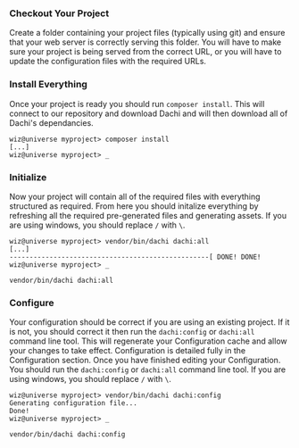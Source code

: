 ### Checkout Your Project
Create a folder containing your project files (typically using git) and ensure that your web server is correctly serving
this folder. You will have to make sure your project is being served from the correct URL, or you will have to update
the configuration files with the required URLs.

### Install Everything
Once your project is ready you should run `composer install`. This will connect to our repository and download Dachi and
will then download all of Dachi's dependancies.
```none
wiz@universe myproject> composer install
[...]
wiz@universe myproject> _
```

### Initialize
Now your project will contain all of the required files with everything structured as required. From here you should 
initalize everything by refreshing all the required pre-generated files and generating assets. If you are using
windows, you should replace `/` with `\`.
```none
wiz@universe myproject> vendor/bin/dachi dachi:all
[...]
--------------------------------------------------[ DONE! DONE!
wiz@universe myproject> _
```
`vendor/bin/dachi dachi:all`

### Configure
Your configuration should be correct if you are using an existing project. If it is not, you should correct it then run
the `dachi:config` or `dachi:all` command line tool. This will regenerate your Configuration cache and allow your
changes to take effect. Configuration is detailed fully in the Configuration section. Once you have finished editing
your Configuration. You should run the `dachi:config` or `dachi:all` command line tool. If you are using windows, you
should replace `/` with `\`.
```none
wiz@universe myproject> vendor/bin/dachi dachi:config
Generating configuration file...
Done!
wiz@universe myproject> _
```
`vendor/bin/dachi dachi:config`